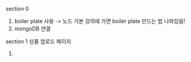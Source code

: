 section 0

1. boiler plate 사용 -> 노드 기본 강의에 가면 boiler plate 만드는 법 나와있음!
2. mongoDB 연결

section 1 상품 업로드 페이지

1.
